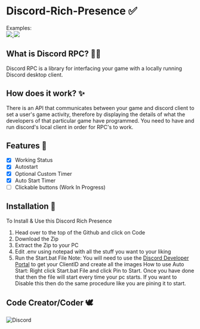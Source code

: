 # Discord-Rich-Presence ✅
Examples:
  <br>
<a href="#">
    <img src="https://i.gyazo.com/1cb9e049a99b2e3c8077d5fd114758de.gif">
    <img src="https://i.gyazo.com/a9827b1af51b0682294fb028a044e2cb.png">
  </a>
<br>

## What is Discord RPC? 🐱‍🏍

Discord RPC is a library for interfacing your game with a locally running Discord desktop client.

## How does it work? ✨

There is an API that communicates between your game and discord client to set a user's game activity, therefore by displaying the details of what the developers of that particular game have programmed. You need to have and run discord's local client in order for RPC's to work.

## Features 🎉
- [x] Working Status
- [x] Autostart
- [x] Optional Custom Timer
- [x] Auto Start Timer
- [ ] Clickable buttons (Work In Progress)

## Installation 📩

To Install & Use this Discord Rich Presence
1. Head over to the top of the Github and click on Code
2. Download the Zip
3. Extract the Zip to your PC
4. Edit .env using notepad with all the stuff you want to your liking
5. Run the Start.bat File
Note: You will need to use the [Discord Developer Portal](https://discord.com/developers/applications) to get your ClientID and create all the images
How to use Auto Start: Right click Start.bat File and click Pin to Start. Once you have done that then the file will start every time your pc starts. If you want to Disable this then do the same procedure like you are pining it to start.

## Code Creator/Coder 🕊
![Discord](https://discord.c99.nl/widget/theme-3/664193794429943848.png)
